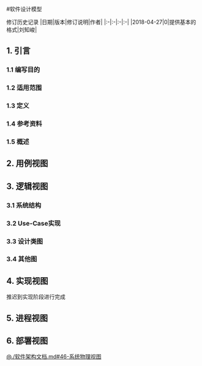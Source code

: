 #软件设计模型

修订历史记录
|日期|版本|修订说明|作者|
|:-|:-|:-|:-|
|2018-04-27|0|提供基本的格式|刘知峻|


## 1. 引言

### 1.1 编写目的

### 1.2 适用范围

### 1.3 定义

### 1.4 参考资料

### 1.5 概述

## 2. 用例视图

## 3. 逻辑视图

### 3.1 系统结构

### 3.2 Use-Case实现

### 3.3 设计类图

### 3.4 其他图

## 4. 实现视图

推迟到实现阶段进行完成

## 5. 进程视图

## 6. 部署视图
[@./软件架构文档.md#46-系统物理视图](./软件架构文档.md#46-系统物理视图)
